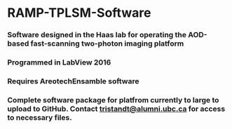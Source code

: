 # RAMP-TPLSM-Software
### Software designed in the Haas lab for operating the AOD-based fast-scanning two-photon imaging platform
### Programmed in LabView 2016
### Requires AreotechEnsamble software

### Complete software package for platfrom currently to large to upload to GitHub.  Contact tristandt@alumni.ubc.ca for access to necessary files.
